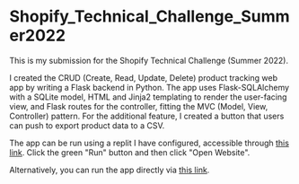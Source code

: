 # Shopify_Technical_Challenge_Summer2022

This is my submission for the Shopify Technical Challenge (Summer 2022). 

I created the CRUD (Create, Read, Update, Delete) product tracking web app by writing a Flask backend in Python. 
The app uses Flask-SQLAlchemy with a SQLite model, HTML and Jinja2 templating to render the user-facing view, and Flask routes for the controller, fitting the MVC (Model, View, Controller) pattern.
For the additional feature, I created a button that users can push to export product data to a CSV.

The app can be run using a replit I have configured, accessible through [this link](https://replit.com/@molecule/ShopifyTechnicalChallengeS22#.replit). Click the green "Run" button and then click "Open Website".

Alternatively, you can run the app directly via [this link](https://shopifytechnicalchallenges22--molecule.repl.co/).
